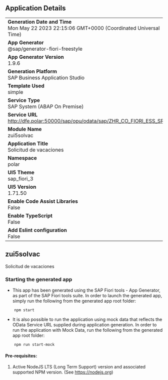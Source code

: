 ## Application Details
|               |
| ------------- |
|**Generation Date and Time**<br>Mon May 22 2023 22:15:06 GMT+0000 (Coordinated Universal Time)|
|**App Generator**<br>@sap/generator-fiori-freestyle|
|**App Generator Version**<br>1.9.6|
|**Generation Platform**<br>SAP Business Application Studio|
|**Template Used**<br>simple|
|**Service Type**<br>SAP System (ABAP On Premise)|
|**Service URL**<br>http://dfe.polar:50000/sap/opu/odata/sap/ZHR_CO_FIORI_ESS_SRV
|**Module Name**<br>zui5solvac|
|**Application Title**<br>Solicitud de vacaciones|
|**Namespace**<br>polar|
|**UI5 Theme**<br>sap_fiori_3|
|**UI5 Version**<br>1.71.50|
|**Enable Code Assist Libraries**<br>False|
|**Enable TypeScript**<br>False|
|**Add Eslint configuration**<br>False|

## zui5solvac

Solicitud de vacaciones

### Starting the generated app

-   This app has been generated using the SAP Fiori tools - App Generator, as part of the SAP Fiori tools suite.  In order to launch the generated app, simply run the following from the generated app root folder:

```
    npm start
```

- It is also possible to run the application using mock data that reflects the OData Service URL supplied during application generation.  In order to run the application with Mock Data, run the following from the generated app root folder:

```
    npm run start-mock
```

#### Pre-requisites:

1. Active NodeJS LTS (Long Term Support) version and associated supported NPM version.  (See https://nodejs.org)


